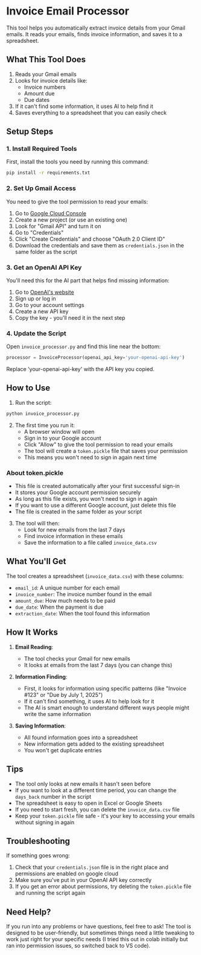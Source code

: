 # Invoice Email Processor

This tool helps you automatically extract invoice details from your Gmail emails. It reads your emails, finds invoice information, and saves it to a spreadsheet.

## What This Tool Does

1. Reads your Gmail emails
2. Looks for invoice details like:
   - Invoice numbers
   - Amount due
   - Due dates
3. If it can't find some information, it uses AI to help find it
4. Saves everything to a spreadsheet that you can easily check

## Setup Steps

### 1. Install Required Tools
First, install the tools you need by running this command:
```bash
pip install -r requirements.txt
```

### 2. Set Up Gmail Access
You need to give the tool permission to read your emails:
1. Go to [Google Cloud Console](https://console.cloud.google.com/)
2. Create a new project (or use an existing one)
3. Look for "Gmail API" and turn it on
4. Go to "Credentials"
5. Click "Create Credentials" and choose "OAuth 2.0 Client ID"
6. Download the credentials and save them as `credentials.json` in the same folder as the script

### 3. Get an OpenAI API Key
You'll need this for the AI part that helps find missing information:
1. Go to [OpenAI's website](https://platform.openai.com/)
2. Sign up or log in
3. Go to your account settings
4. Create a new API key
5. Copy the key - you'll need it in the next step

### 4. Update the Script
Open `invoice_processor.py` and find this line near the bottom:
```python
processor = InvoiceProcessor(openai_api_key='your-openai-api-key')
```
Replace 'your-openai-api-key' with the API key you copied.

## How to Use

1. Run the script:
```bash
python invoice_processor.py
```

2. The first time you run it:
   - A browser window will open
   - Sign in to your Google account
   - Click "Allow" to give the tool permission to read your emails
   - The tool will create a `token.pickle` file that saves your permission
   - This means you won't need to sign in again next time

### About token.pickle
- This file is created automatically after your first successful sign-in
- It stores your Google account permission securely
- As long as this file exists, you won't need to sign in again
- If you want to use a different Google account, just delete this file
- The file is created in the same folder as your script

3. The tool will then:
   - Look for new emails from the last 7 days
   - Find invoice information in these emails
   - Save the information to a file called `invoice_data.csv`

## What You'll Get

The tool creates a spreadsheet (`invoice_data.csv`) with these columns:
- `email_id`: A unique number for each email
- `invoice_number`: The invoice number found in the email
- `amount_due`: How much needs to be paid
- `due_date`: When the payment is due
- `extraction_date`: When the tool found this information

## How It Works

1. **Email Reading**:
   - The tool checks your Gmail for new emails
   - It looks at emails from the last 7 days (you can change this)

2. **Information Finding**:
   - First, it looks for information using specific patterns (like "Invoice #123" or "Due by July 1, 2025")
   - If it can't find something, it uses AI to help look for it
   - The AI is smart enough to understand different ways people might write the same information

3. **Saving Information**:
   - All found information goes into a spreadsheet
   - New information gets added to the existing spreadsheet
   - You won't get duplicate entries

## Tips

- The tool only looks at new emails it hasn't seen before
- If you want to look at a different time period, you can change the `days_back` number in the script
- The spreadsheet is easy to open in Excel or Google Sheets
- If you need to start fresh, you can delete the `invoice_data.csv` file
- Keep your `token.pickle` file safe - it's your key to accessing your emails without signing in again

## Troubleshooting

If something goes wrong:
1. Check that your `credentials.json` file is in the right place and permissions are enabled on google cloud
2. Make sure you've put in your OpenAI API key correctly
3. If you get an error about permissions, try deleting the `token.pickle` file and running the script again

## Need Help?

If you run into any problems or have questions, feel free to ask! The tool is designed to be user-friendly, but sometimes things need a little tweaking to work just right for your specific needs (I tried this out in colab initially but ran into permission issues, so switched back to VS code).